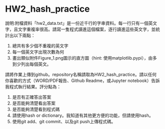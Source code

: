 # HW2_hash_practice
說明:附檔資料「hw2_data.txt」是一份近千行的字串資料。每一行只有一個英文字，且文字重複率很高。請寫一隻程式讀進這個檔案，逐行讀進這些英文字，並統計出以下兩點：
 
1. 總共有多少個不重複的英文字
2. 每一個英文字出現次數為何
3. 畫出類似附件Figure_1.png圖示的直方圖（hint: 使用matplotlib.pypi），由多到少列出每個英文。
 
請將作業上傳到github。repository名稱請取為HW2_hash_practice。請以任何你喜歡的方式（WORD/PDF報告、Github Readme，或Jupyter notebook）告訴我程式執行結果。評分點為：
 
1. 是否有正確答出答案
2. 是否能夠清楚看出答案
3. 是否能夠清楚看到程式碼
4. 請使用hash or dictionary。我知道有其他更方便的功能，但請使用hash。
5. 使用git add、git commit、以及git push上傳程式碼。

